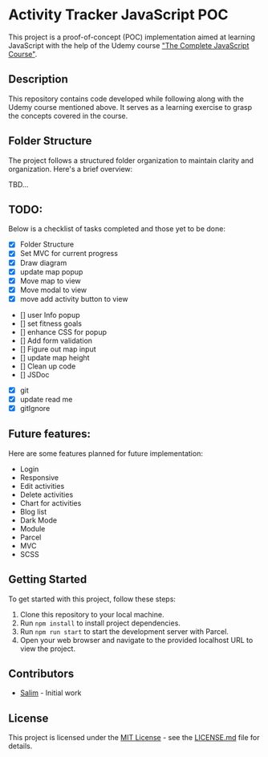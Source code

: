 # Activity Tracker JavaScript POC

This project is a proof-of-concept (POC) implementation aimed at learning JavaScript with the help of the Udemy course ["The Complete JavaScript Course"](https://www.udemy.com/course/the-complete-javascript-course/).

## Description

This repository contains code developed while following along with the Udemy course mentioned above. It serves as a learning exercise to grasp the concepts covered in the course.

## Folder Structure

The project follows a structured folder organization to maintain clarity and organization. Here's a brief overview:

TBD...

## TODO:

Below is a checklist of tasks completed and those yet to be done:

- [x] Folder Structure
- [x] Set MVC for current progress
- [x] Draw diagram
- [x] update map popup
- [x] Move map to view
- [x] Move modal to view
- [x] move add activity button to view
- [] user Info popup
- [] set fitness goals
- [] enhance CSS for popup
- [] Add form validation
- [] Figure out map input
- [] update map height
- [] Clean up code
- [] JSDoc
- [x] git
- [x] update read me
- [x] gitIgnore

## Future features:

Here are some features planned for future implementation:

- Login
- Responsive
- Edit activities
- Delete activities
- Chart for activities
- Blog list
- Dark Mode
- Module
- Parcel
- MVC
- SCSS

## Getting Started

To get started with this project, follow these steps:

1. Clone this repository to your local machine.
2. Run `npm install` to install project dependencies.
3. Run `npm run start` to start the development server with Parcel.
4. Open your web browser and navigate to the provided localhost URL to view the project.

## Contributors

- [Salim](https://github.com/samdalu) - Initial work

## License

This project is licensed under the [MIT License](https://opensource.org/licenses/MIT) - see the [LICENSE.md](LICENSE.md) file for details.
